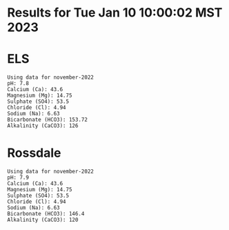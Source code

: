 # Results for Tue Jan 10 10:00:02 MST 2023
# ELS
```
Using data for november-2022
pH: 7.8
Calcium (Ca): 43.6
Magnesium (Mg): 14.75
Sulphate (SO4): 53.5
Chloride (Cl): 4.94
Sodium (Na): 6.63
Bicarbonate (HCO3): 153.72
Alkalinity (CaCO3): 126
```
# Rossdale
```
Using data for november-2022
pH: 7.9
Calcium (Ca): 43.6
Magnesium (Mg): 14.75
Sulphate (SO4): 53.5
Chloride (Cl): 4.94
Sodium (Na): 6.63
Bicarbonate (HCO3): 146.4
Alkalinity (CaCO3): 120
```

